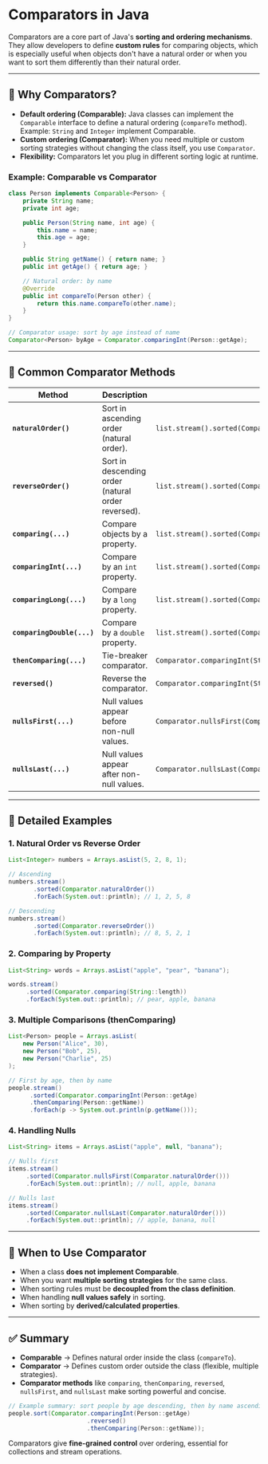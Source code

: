 # Comparators in Java

Comparators are a core part of Java's **sorting and ordering mechanisms**. They allow developers to define **custom rules** for comparing objects, which is especially useful when objects don't have a natural order or when you want to sort them differently than their natural order.

---

## 📌 Why Comparators?

* **Default ordering (Comparable):** Java classes can implement the `Comparable` interface to define a natural ordering (`compareTo` method). Example: `String` and `Integer` implement Comparable.
* **Custom ordering (Comparator):** When you need multiple or custom sorting strategies without changing the class itself, you use `Comparator`.
* **Flexibility:** Comparators let you plug in different sorting logic at runtime.

### Example: Comparable vs Comparator

```java
class Person implements Comparable<Person> {
    private String name;
    private int age;

    public Person(String name, int age) {
        this.name = name;
        this.age = age;
    }

    public String getName() { return name; }
    public int getAge() { return age; }

    // Natural order: by name
    @Override
    public int compareTo(Person other) {
        return this.name.compareTo(other.name);
    }
}

// Comparator usage: sort by age instead of name
Comparator<Person> byAge = Comparator.comparingInt(Person::getAge);
```

---

## 📌 Common Comparator Methods

| Method                     | Description                                        | Example                                                                            |
| -------------------------- | -------------------------------------------------- | ---------------------------------------------------------------------------------- |
| **`naturalOrder()`**       | Sort in ascending order (natural order).           | `list.stream().sorted(Comparator.naturalOrder())`                                  |
| **`reverseOrder()`**       | Sort in descending order (natural order reversed). | `list.stream().sorted(Comparator.reverseOrder())`                                  |
| **`comparing(...)`**       | Compare objects by a property.                     | `list.stream().sorted(Comparator.comparing(String::length))`                       |
| **`comparingInt(...)`**    | Compare by an `int` property.                      | `list.stream().sorted(Comparator.comparingInt(String::length))`                    |
| **`comparingLong(...)`**   | Compare by a `long` property.                      | `list.stream().sorted(Comparator.comparingLong(Person::getAge))`                   |
| **`comparingDouble(...)`** | Compare by a `double` property.                    | `list.stream().sorted(Comparator.comparingDouble(Product::getPrice))`              |
| **`thenComparing(...)`**   | Tie-breaker comparator.                            | `Comparator.comparingInt(String::length).thenComparing(Comparator.naturalOrder())` |
| **`reversed()`**           | Reverse the comparator.                            | `Comparator.comparingInt(String::length).reversed()`                               |
| **`nullsFirst(...)`**      | Null values appear before non-null values.         | `Comparator.nullsFirst(Comparator.naturalOrder())`                                 |
| **`nullsLast(...)`**       | Null values appear after non-null values.          | `Comparator.nullsLast(Comparator.naturalOrder())`                                  |

---

## 📌 Detailed Examples

### 1. Natural Order vs Reverse Order

```java
List<Integer> numbers = Arrays.asList(5, 2, 8, 1);

// Ascending
numbers.stream()
       .sorted(Comparator.naturalOrder())
       .forEach(System.out::println); // 1, 2, 5, 8

// Descending
numbers.stream()
       .sorted(Comparator.reverseOrder())
       .forEach(System.out::println); // 8, 5, 2, 1
```

### 2. Comparing by Property

```java
List<String> words = Arrays.asList("apple", "pear", "banana");

words.stream()
     .sorted(Comparator.comparing(String::length))
     .forEach(System.out::println); // pear, apple, banana
```

### 3. Multiple Comparisons (thenComparing)

```java
List<Person> people = Arrays.asList(
    new Person("Alice", 30),
    new Person("Bob", 25),
    new Person("Charlie", 25)
);

// First by age, then by name
people.stream()
      .sorted(Comparator.comparingInt(Person::getAge)
      .thenComparing(Person::getName))
      .forEach(p -> System.out.println(p.getName()));
```

### 4. Handling Nulls

```java
List<String> items = Arrays.asList("apple", null, "banana");

// Nulls first
items.stream()
     .sorted(Comparator.nullsFirst(Comparator.naturalOrder()))
     .forEach(System.out::println); // null, apple, banana

// Nulls last
items.stream()
     .sorted(Comparator.nullsLast(Comparator.naturalOrder()))
     .forEach(System.out::println); // apple, banana, null
```

---

## 📌 When to Use Comparator

* When a class **does not implement Comparable**.
* When you want **multiple sorting strategies** for the same class.
* When sorting rules must be **decoupled from the class definition**.
* When handling **null values safely** in sorting.
* When sorting by **derived/calculated properties**.

---

## ✅ Summary

* **Comparable** → Defines natural order inside the class (`compareTo`).
* **Comparator** → Defines custom order outside the class (flexible, multiple strategies).
* **Comparator methods** like `comparing`, `thenComparing`, `reversed`, `nullsFirst`, and `nullsLast` make sorting powerful and concise.

```java
// Example summary: sort people by age descending, then by name ascending
people.sort(Comparator.comparingInt(Person::getAge)
                      .reversed()
                      .thenComparing(Person::getName));
```

Comparators give **fine-grained control** over ordering, essential for collections and stream operations.
